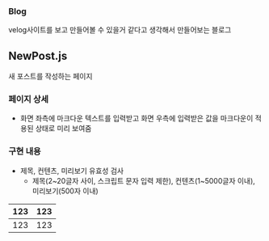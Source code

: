 ### Blog

velog사이트를 보고 만들어볼 수 있을거 같다고 생각해서 만들어보는 블로그

## NewPost.js

새 포스트를 작성하는 페이지

### 페이지 상세

- 화면 좌측에 마크다운 텍스트를 입력받고 화면 우측에 입력받은 값을 마크다운이 적용된 상태로 미리 보여줌

### 구현 내용

- 제목, 컨텐츠, 미리보기 유효성 검사
  - 제목(2~20글자 사이, 스크립트 문자 입력 제한), 컨텐츠(1~5000글자 이내), 미리보기(500자 이내)

| 123 | 123 |
| :-: | :-: |
| 123 | 123 |

